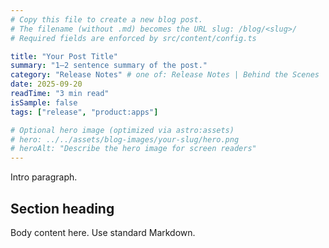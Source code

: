 ```yaml
---
# Copy this file to create a new blog post.
# The filename (without .md) becomes the URL slug: /blog/<slug>/
# Required fields are enforced by src/content/config.ts

title: "Your Post Title"
summary: "1–2 sentence summary of the post."
category: "Release Notes" # one of: Release Notes | Behind the Scenes | Guides | Community | Announcement
date: 2025-09-20
readTime: "3 min read"
isSample: false
tags: ["release", "product:apps"]

# Optional hero image (optimized via astro:assets)
# hero: ../../assets/blog-images/your-slug/hero.png
# heroAlt: "Describe the hero image for screen readers"
---
```


Intro paragraph.

## Section heading

Body content here. Use standard Markdown.

